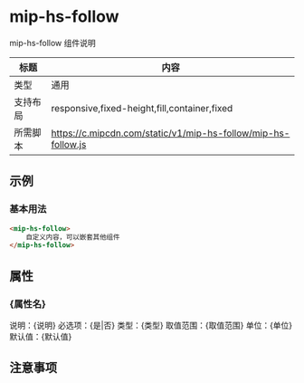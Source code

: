 # mip-hs-follow

mip-hs-follow 组件说明

标题|内容
----|----
类型|通用
支持布局|responsive,fixed-height,fill,container,fixed
所需脚本|https://c.mipcdn.com/static/v1/mip-hs-follow/mip-hs-follow.js

## 示例

### 基本用法
```html
<mip-hs-follow>
    自定义内容，可以嵌套其他组件
</mip-hs-follow>
```

## 属性

### {属性名}

说明：{说明}
必选项：{是|否}
类型：{类型}
取值范围：{取值范围}
单位：{单位}
默认值：{默认值}

## 注意事项

